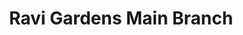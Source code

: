 ---
title: "Ravi Gardens Main Branch"
url: /vedullapalli/ravi-gardens-main-branch/
shop: Garten-Center
---